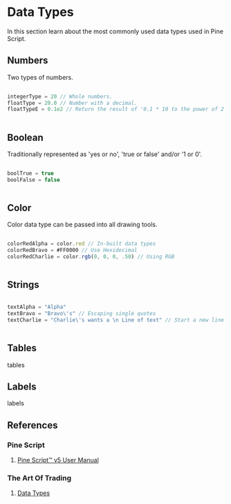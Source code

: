 # Data Types  
In this section learn about the most commonly used data types used in Pine Script.   


## Numbers
Two types of numbers.

```js  
  
integerType = 20 // Whole numbers.  
floatType = 20.0 // Number with a decimal.  
floatTypeE = 0.1e2 // Return the result of '0.1 * 10 to the power of 2'  
    
```  
  
## Boolean  
Traditionally represented as 'yes or no', 'true or false' and/or '1 or 0'.  
  
```js  
  
boolTrue = true  
boolFalse = false  
    
```  
  
## Color   
Color data type can be passed into all drawing tools.  
  
```js  
  
colorRedAlpha = color.red // In-built data types   
colorRedBravo = #FF0000 // Use Hexidecimal 
colorRedCharlie = color.rgb(0, 0, 0, .50) // Using RGB 
    
```  
  
## Strings   
  
```js  
  
textAlpha = "Alpha"
textBravo = "Bravo\'s" // Escaping single quotes  
textCharlie = "Charlie\'s wants a \n Line of text" // Start a new line of text.    
    
```  
  
## Tables  
tables  

## Labels  
labels  
  
## References  
  
### Pine Script    
1. [Pine Script™ v5 User Manual](https://www.tradingview.com/pine-script-docs/en/v5/index.html)   

### The Art Of Trading  
1. [Data Types](https://youtu.be/HYyuYgPRLpc?list=PLSP_1DBafH-ES8Fw_noPA8d3dNxScysjc&t=3699)  